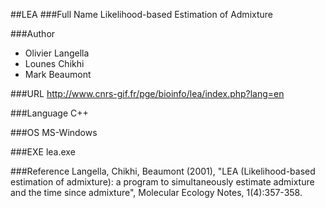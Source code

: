 ##LEA
###Full Name
Likelihood-based Estimation of Admixture

###Author
* Olivier Langella
* Lounes Chikhi
* Mark Beaumont

###URL
http://www.cnrs-gif.fr/pge/bioinfo/lea/index.php?lang=en

###Language
C++

###OS
MS-Windows

###EXE
lea.exe

###Reference
Langella, Chikhi, Beaumont (2001), "LEA (Likelihood-based estimation of admixture): a program to simultaneously estimate admixture and the time since admixture", Molecular Ecology Notes, 1(4):357-358.


